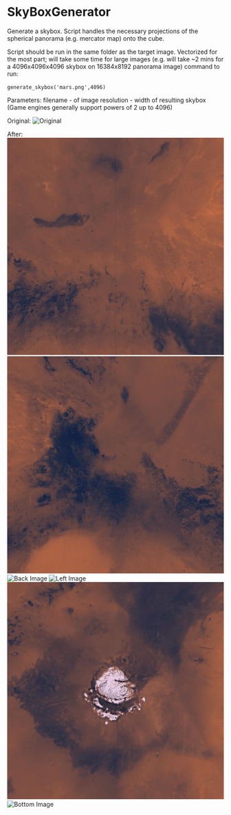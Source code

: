 # SkyBoxGenerator

Generate a skybox.
Script handles the necessary projections of the spherical panorama (e.g. mercator map) onto the cube.

Script should be run in the same folder as the target image.
Vectorized for the most part; will take some time for large images
(e.g. will take ~2 mins for a 4096x4096x4096 skybox on 16384x8192 panorama image)
command to run:
    
    generate_skybox('mars.png',4096)

Parameters:
filename - of image
resolution - width of resulting skybox (Game engines generally support powers of 2 up to 4096)

Original:
![Original](https://github.com/RaveCenter/SkyBoxGenerator/blob/master/example/mars.png)

After:
![Front Image](https://github.com/RaveCenter/SkyBoxGenerator/blob/master/example/front_mars.png)
![Right Image](https://github.com/RaveCenter/SkyBoxGenerator/blob/master/example/right_mars.png)
![Back Image](https://github.com/RaveCenter/SkyBoxGenerator/blob/master/example/back_mars.png)
![Left Image](https://github.com/RaveCenter/SkyBoxGenerator/blob/master/example/left_mars.png)
![Top Image](https://github.com/RaveCenter/SkyBoxGenerator/blob/master/example/top_mars.png)
![Bottom Image](https://github.com/RaveCenter/SkyBoxGenerator/blob/master/example/bottom_mars.png)


